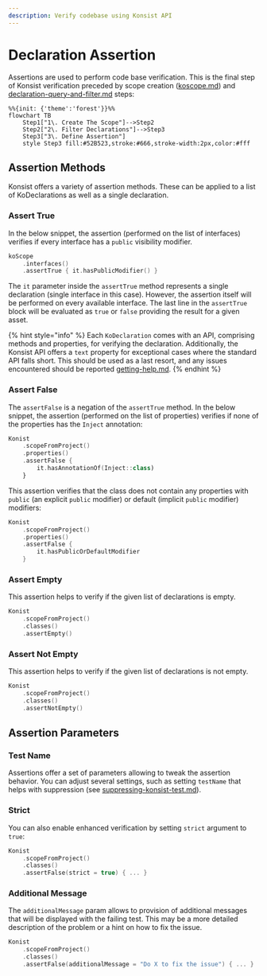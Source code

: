 ```yaml
---
description: Verify codebase using Konsist API
---
```


# Declaration Assertion

Assertions are used to perform code base verification. This is the final step of Konsist verification preceded by scope creation ([koscope.md](koscope.md "mention")) and [declaration-query-and-filter.md](declaration-query-and-filter.md "mention") steps:

```mermaid
%%{init: {'theme':'forest'}}%%
flowchart TB
    Step1["1\. Create The Scope"]-->Step2
    Step2["2\. Filter Declarations"]-->Step3
    Step3["3\. Define Assertion"]
    style Step3 fill:#52B523,stroke:#666,stroke-width:2px,color:#fff
```



## Assertion Methods

Konsist offers a variety of assertion methods. These can be applied to a list of KoDeclarations as well as a single declaration.

### Assert True

In the below snippet, the assertion (performed on the list of interfaces) verifies if every interface has a `public` visibility modifier.

```kotlin
koScope
    .interfaces()
    .assertTrue { it.hasPublicModifier() }
```

The `it` parameter inside the `assertTrue` method represents a single declaration (single interface in this case). However, the assertion itself will be performed on every available interface. The last line in the `assertTrue` block will be evaluated as `true` or `false` providing the result for a given asset.

{% hint style="info" %}
Each `KoDeclaration` comes with an API, comprising methods and properties, for verifying the declaration. Additionally, the Konsist API offers a `text` property for exceptional cases where the standard API falls short. This should be used as a last resort, and any issues encountered should be reported [getting-help.md](../help/getting-help.md "mention").
{% endhint %}

### Assert False

The `assertFalse` is a negation of the `assertTrue` method. In the below snippet, the assertion (performed on the list of properties) verifies if none of the properties has the `Inject` annotation:

```kotlin
Konist
    .scopeFromProject()
    .properties()
    .assertFalse { 
        it.hasAnnotationOf(Inject::class)
    }
```

This assertion verifies that the class does not contain any properties with `public` (an explicit `public` modifier) or default (implicit `public` modifier) modifiers:

```kotlin
Konist
    .scopeFromProject()
    .properties()
    .assertFalse { 
        it.hasPublicOrDefaultModifier
    }
```

### Assert Empty

This assertion helps to verify if the given list of declarations is empty.&#x20;

```kotlin
Konist
    .scopeFromProject()
    .classes()
    .assertEmpty()
```

### Assert Not Empty

This assertion helps to verify if the given list of declarations is not empty.&#x20;

```kotlin
Konist
    .scopeFromProject()
    .classes()
    .assertNotEmpty()
```

## Assertion Parameters

### Test Name

Assertions offer a set of parameters allowing to tweak the assertion behavior. You can adjust several settings, such as setting `testName` that helps with suppression (see [suppressing-konsist-test.md](suppressing-konsist-test.md "mention")).

### Strict

You can also enable enhanced verification by setting  `strict` argument to `true`:

```kotlin
Konist
    .scopeFromProject() 
    .classes()
    .assertFalse(strict = true) { ... }
```

### Additional Message

The `additionalMessage` param allows to provision of additional messages that will be displayed with the failing test. This may be a more detailed description of the problem or a hint on how to fix the issue.

```kotlin
Konist
    .scopeFromProject() 
    .classes()
    .assertFalse(additionalMessage = "Do X to fix the issue") { ... }
```

